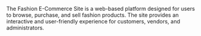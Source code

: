 The Fashion E-Commerce Site is a web-based platform designed for users to browse, purchase, and sell fashion products. The site provides an interactive and user-friendly experience for customers, vendors, and administrators.
